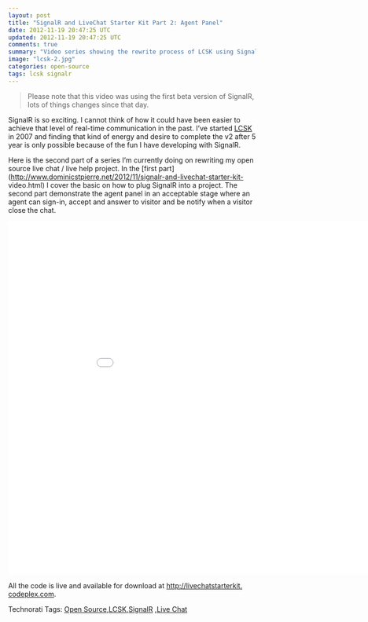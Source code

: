```yaml
---
layout: post
title: "SignalR and LiveChat Starter Kit Part 2: Agent Panel"
date: 2012-11-19 20:47:25 UTC
updated: 2012-11-19 20:47:25 UTC
comments: true
summary: "Video series showing the rewrite process of LCSK using SignalR."
image: "lcsk-2.jpg"
categories: open-source
tags: lcsk signalr
---
```


> Please note that this video was using the first beta version of SignalR, lots of things changes 
> since that day.

SignalR is so exciting. I cannot think of how it could have been easier to
achieve that level of real-time communication in the past. I’ve started
[LCSK](http://livechatstarterkit.codeplex.com) in 2007 and finding that kind
of energy and desire to complete the v2 after 5 year is only possible because
of the fun I have developing with SignalR.

Here is the second part of a series I’m currently doing on rewriting my open
source live chat / live help project. In the [first
part](http://www.dominicstpierre.net/2012/11/signalr-and-livechat-starter-kit-
video.html) I cover the basic on how to plug SignalR into a project. The
second part demonstrate the agent panel in an acceptable stage where an agent
can sign-in, accept and answer to visitor and be notify when a visitor close
the chat.

<iframe width="960" height="720" src="//www.youtube.com/embed/1KVMXjDS4-M" frameborder="0"> </iframe>

All the code is live and available for download at [http://livechatstarterkit.
codeplex.com](http://livechatstarterkit.codeplex.com).

Technorati Tags: [Open Source](http://technorati.com/tags/Open+Source),[LCSK](
http://technorati.com/tags/LCSK),[SignalR](http://technorati.com/tags/SignalR)
,[Live Chat](http://technorati.com/tags/Live+Chat)


